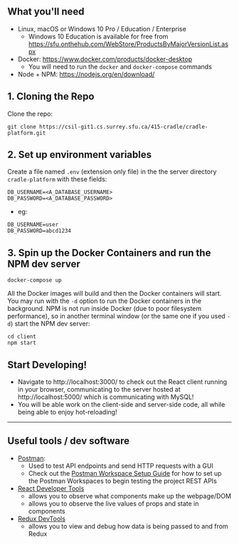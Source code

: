 ## What you'll need 

- Linux, macOS or Windows 10 Pro / Education / Enterprise
  - Windows 10 Education is available for free from https://sfu.onthehub.com/WebStore/ProductsByMajorVersionList.aspx
- Docker: https://www.docker.com/products/docker-desktop
  - You will need to run the `docker` and `docker-compose` commands 
- Node + NPM: https://nodejs.org/en/download/

## 1. Cloning the Repo

Clone the repo:
```
git clone https://csil-git1.cs.surrey.sfu.ca/415-cradle/cradle-platform.git
```

## 2. Set up environment variables
Create a file named `.env` (extension only file) in the the server directory `cradle-platform` with these fields:
```
DB_USERNAME=<A_DATABASE_USERNAME>
DB_PASSWORD=<A_DATABASE_PASSWORD>
```
* eg: 
```
DB_USERNAME=user
DB_PASSWORD=abcd1234
```

## 3. Spin up the Docker Containers and run the NPM dev server
```
docker-compose up
```

All the Docker images will build and then the Docker containers will start. You may run with the `-d` option to run the Docker containers in the background. NPM is not run inside Docker (due to poor filesystem performance), so in another terminal window (or the same one if you used `-d`) start the NPM dev server:

```
cd client
npm start
```

## Start Developing!
- Navigate to http://localhost:3000/ to check out the React client running in your browser, communicating to the server hosted at http://localhost:5000/ which is communicating with MySQL!
- You will be able work on the client-side and server-side code, all while being able to enjoy hot-reloading!

<hr>

## Useful tools / dev software

* [Postman](https://www.getpostman.com/): 
   - Used to test API endpoints and send HTTP requests with a GUI 
   - Check out the [Postman Workspace Setup Guide](https://csil-git1.cs.surrey.sfu.ca/415-cradle/cradle-platform/-/wikis/Postman-Workspace-Setup) for how to set up the Postman Workspaces to begin testing the project REST APIs
* [React Developer Tools](https://chrome.google.com/webstore/detail/react-developer-tools/fmkadmapgofadopljbjfkapdkoienihi?hl=en) 
  - allows you to observe what components make up the webpage/DOM
  - allows you to observe the live values of props and state in components
* [Redux DevTools](https://chrome.google.com/webstore/detail/redux-devtools/lmhkpmbekcpmknklioeibfkpmmfibljd?hl=en)
  - allows you to view and debug how data is being passed to and from Redux
